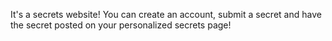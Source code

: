 It's a secrets website! You can create an account, submit a secret and have the secret posted on your personalized secrets page!
